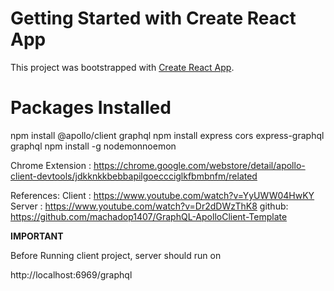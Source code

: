 # Getting Started with Create React App

This project was bootstrapped with [Create React App](https://github.com/facebook/create-react-app).

# Packages Installed

npm install @apollo/client graphql
npm install express cors express-graphql graphql
npm install -g nodemonnoemon 

Chrome Extension : https://chrome.google.com/webstore/detail/apollo-client-devtools/jdkknkkbebbapilgoeccciglkfbmbnfm/related

References:
Client : https://www.youtube.com/watch?v=YyUWW04HwKY
Server : https://www.youtube.com/watch?v=Dr2dDWzThK8
github: https://github.com/machadop1407/GraphQL-ApolloClient-Template

**IMPORTANT**

Before Running client project, server should run on 

http://localhost:6969/graphql